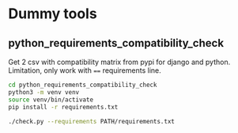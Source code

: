 # Dummy tools 

## python_requirements_compatibility_check

Get 2 csv with compatibility matrix from pypi for django and python. 
Limitation, only work with `==` requirements line.

```bash
cd python_requirements_compatibility_check
python3 -m venv venv
source venv/bin/activate 
pip install -r requirements.txt
```

```bash
./check.py --requirements PATH/requirements.txt
```